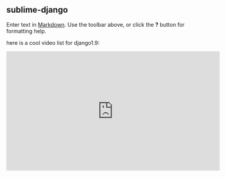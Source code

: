 ## sublime-django

Enter text in [Markdown](http://daringfireball.net/projects/markdown/). Use the toolbar above, or click the **?** button for formatting help.

here is a cool video list for django1.9:

<iframe width="560" height="315" src="https://www.youtube.com/embed/yfgsklK_yFo?list=PLEsfXFp6DpzQFqfCur9CJ4QnKQTVXUsRy" frameborder="0" allowfullscreen></iframe>